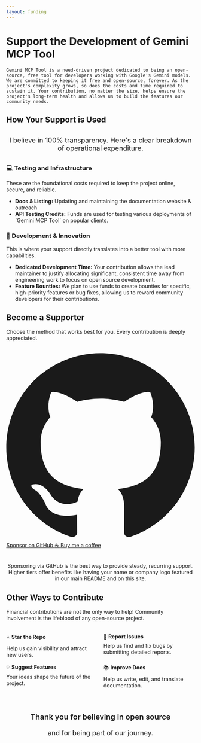 ```yaml
---
layout: funding
---
```


# Support the Development of Gemini MCP Tool

`Gemini MCP Tool is a need-driven project dedicated to being an open-source, free tool for developers working with Google's Gemini models. We are committed to keeping it free and open-source, forever. As the project's complexity grows, so does the costs and time required to sustain it. Your contribution, no matter the size, helps ensure the project's long-term health and allows us to build the features our community needs.`

## How Your Support is Used

<div style="text-align: center; margin: 32px 0;">
  <p style="font-size: 18px; color: var(--vp-c-text-2);">
    I believe in 100% transparency. Here's a clear breakdown of operational expenditure.
  </p>
</div>

<div class="funding-card">
  <h3>💻 Testing and Infrastructure</h3>
  <p>These are the foundational costs required to keep the project online, secure, and reliable.</p>
  
  <ul>
    <li><strong>Docs & Listing:</strong> Updating and maintaining the documentation website & outreach</li>
    <li><strong>API Testing Credits:</strong> Funds are used for testing various deployments of `Gemini MCP Tool` on popular clients.</li>
  </ul>
  
  <div class="progress-bar">
    <div class="progress-fill" style="width: 20%;"></div>
  </div>
</div>

<div class="funding-card">
  <h3>🚀 Development & Innovation</h3>
  <p>This is where your support directly translates into a better tool with more capabilities.</p>
  
  <ul>
    <li><strong>Dedicated Development Time:</strong> Your contribution allows the lead maintainer to justify allocating significant, consistent time away from engineering work to focus on open source development.</li>
    <li><strong>Feature Bounties:</strong> We plan to use funds to create bounties for specific, high-priority features or bug fixes, allowing us to reward community developers for their contributions.</li>

  </ul>
  
  <div class="progress-bar">
    <div class="progress-fill" style="width: 40%;"></div>
  </div>
</div>

## Become a Supporter

Choose the method that works best for you. Every contribution is deeply appreciated.

<div class="support-options" style="margin: 32px auto; max-width: 600px;">
  <a href="https://github.com/sponsors/jamubc" target="_blank" rel="noopener" class="support-button support-button--primary">
    <svg class="support-icon" viewBox="0 0 16 16" fill="currentColor">
      <path d="M8 0C3.58 0 0 3.58 0 8c0 3.54 2.29 6.53 5.47 7.59.4.07.55-.17.55-.38 0-.19-.01-.82-.01-1.49-2.01.37-2.53-.49-2.69-.94-.09-.23-.48-.94-.82-1.13-.28-.15-.68-.52-.01-.53.63-.01 1.08.58 1.23.82.72 1.21 1.87.87 2.33.66.07-.52.28-.87.51-1.07-1.78-.2-3.64-.89-3.64-3.95 0-.87.31-1.59.82-2.15-.08-.2-.36-1.02.08-2.12 0 0 .67-.21 2.2.82.64-.18 1.32-.27 2-.27.68 0 1.36.09 2 .27 1.53-1.04 2.2-.82 2.2-.82.44 1.1.16 1.92.08 2.12.51.56.82 1.27.82 2.15 0 3.07-1.87 3.75-3.65 3.95.29.25.54.73.54 1.48 0 1.07-.01 1.93-.01 2.2 0 .21.15.46.55.38A8.013 8.013 0 0016 8c0-4.42-3.58-8-8-8z"/>
    </svg>
    <span class="button-text">Sponsor on GitHub</span>
  </a>
  <a href="https://ko-fi.com/jamubc" target="_blank" rel="noopener" class="support-button support-button--secondary">
    <span class="support-icon">☕</span>
    <span class="button-text">Buy me a coffee</span>
  </a>
</div>

<p style="text-align: center; margin-top: 16px; color: var(--vp-c-text-2);">
  Sponsoring via GitHub is the best way to provide steady, recurring support. Higher tiers offer benefits like having your name or company logo featured in our main README and on this site.
</p>

## Other Ways to Contribute

Financial contributions are not the only way to help! Community involvement is the lifeblood of any open-source project.

<div style="display: grid; grid-template-columns: repeat(auto-fit, minmax(200px, 1fr)); gap: 16px; margin: 32px 0;">
  <div class="contribute-card">
    <span class="icon">⭐</span>
    <strong>Star the Repo</strong>
    <p style="margin: 8px 0 0 0; font-size: 14px;">Help us gain visibility and attract new users.</p>
  </div>

  <div class="contribute-card">
    <span class="icon">🐛</span>
    <strong>Report Issues</strong>
    <p style="margin: 8px 0 0 0; font-size: 14px;">Help us find and fix bugs by submitting detailed reports.</p>
  </div>

  <div class="contribute-card">
    <span class="icon">💡</span>
    <strong>Suggest Features</strong>
    <p style="margin: 8px 0 0 0; font-size: 14px;">Your ideas shape the future of the project.</p>
  </div>

  <div class="contribute-card">
    <span class="icon">📚</span>
    <strong>Improve Docs</strong>
    <p style="margin: 8px 0 0 0; font-size: 14px;">Help us write, edit, and translate documentation.</p>
  </div>
</div>

<div style="text-align: center; margin: 64px 0 32px 0;">
  <p style="font-size: 20px; font-weight: 600; color: var(--vp-c-text-1);">
    Thank you for believing in open source
  </p>
  <p style="font-size: 18px; color: var(--vp-c-text-2); margin-top: 8px;">
    and for being part of our journey.
  </p>
</div>